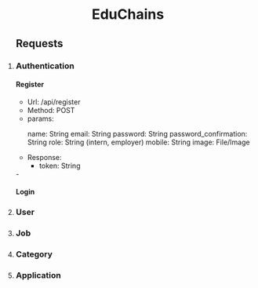 <h1 align="center"> EduChains </h1>
<ol>
<h2> Requests </h2>
<li>
 <h3> Authentication </h3>

<div border="5">
  <h4>Register</h4>

<ul>
        <li>Url: /api/register</li>
        <li>Method: POST</li>
        <li>
        params:

<p>
         name: String
         email: String
         password: String
         password_confirmation: String
         role: String (intern, employer)
         mobile: String
         image: File/Image
</p>
        </li>

<li>
Response:

-   token: String

</li>
</ul>
</div>
-   <h4>Login</h4>
    </li>
        <li>
        <h3> User </h3>
        </li>
        <li>
        <h3> Job </h3>
        </li>
        <li>
        <h3> Category </h3>
        </li>
        <li>
        <h3> Application </h3>   
        </li>
    </ol>
